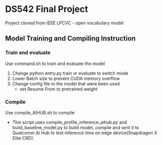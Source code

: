 # DS542 Final Project
Project cloned from IEEE LPCVC - open vocabulary model

## Model Training and Compiling Instruction
### Train and evaluate
Use command.sh to train and evaluate the model
1. Change python entry.py train or evaluate to switch mode
2. Lower Batch size to prevent CUDA memory overflow
3. Change config file to the model that were been used
    - set Resume From to pretrained weight
### Compile
Use compile_AIHUB.sh to compile
- This script uses compile_profile_inference_aihub.py and build_baseline_model.py to build model, compile and sent it to Qualcomm AI Hub to test inference time on edge device(Snapdragon X Elite CRD).


